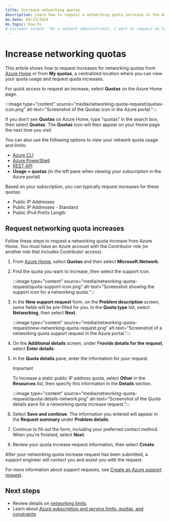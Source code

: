 ```yaml
---
title: Increase networking quotas
description: Learn how to request a networking quota increase in the Azure portal.
ms.date: 03/13/2024
ms.topic: how-to
# Customer intent: "As a network administrator, I want to request an increase in my networking quotas through the Azure portal, so that I can ensure sufficient resources for my networking needs as my infrastructure scales."
---
```


# Increase networking quotas

This article shows how to request increases for networking quotas from [Azure Home](https://portal.azure.com) or from **My quotas**, a centralized location where you can view your quota usage and request quota increases.

For quick access to request an increase, select **Quotas** on the Azure Home page.

:::image type="content" source="media/networking-quota-request/quotas-icon.png" alt-text="Screenshot of the Quotas icon in the Azure portal.":::

If you don't see **Quotas** on Azure Home, type "quotas" in the search box, then select **Quotas**. The **Quotas** icon will then appear on your Home page the next time you visit.

You can also use the following options to view your network quota usage and limits:

- [Azure CLI](/cli/azure/network#az-network-list-usages)
- [Azure PowerShell](/powershell/module/az.network/get-aznetworkusage)
- [REST API](/rest/api/virtualnetwork/virtualnetworks/listusage)
- **Usage + quotas** (in the left pane when viewing your subscription in the Azure portal) 

Based on your subscription, you can typically request increases for these quotas:

- Public IP Addresses
- Public IP Addresses - Standard
- Public IPv4 Prefix Length

## Request networking quota increases

Follow these steps to request a networking quota increase from Azure Home. You must have an Azure account with the Contributor role (or another role that includes Contributor access).

1. From [Azure Home](https://portal.azure.com), select **Quotas** and then select **Microsoft.Network**.

1. Find the quota you want to increase, then select the support icon.

   :::image type="content" source="media/networking-quota-request/quota-support-icon.png" alt-text="Screenshot showing the support icon for a networking quota.":::

1. In the **New support request** form, on the **Problem description** screen, some fields will be pre-filled for you. In the **Quota type** list, select **Networking**, then select **Next**.

   :::image type="content" source="media/networking-quota-request/new-networking-quota-request.png" alt-text="Screenshot of a networking quota support request in the Azure portal.":::

1. On the **Additional details** screen, under P**rovide details for the request**, select **Enter details**.

1. In the **Quota details** pane, enter the information for your request.

   > [!IMPORTANT]
   > To increase a static public IP address quota, select **Other** in the **Resources** list, then specify this information in the **Details** section.

   :::image type="content" source="media/networking-quota-request/quota-details-network.png" alt-text="Screenshot of the Quota details pane for a networking quota increase request.":::

1. Select **Save and continue**. The information you entered will appear in the **Request summary** under **Problem details**.

1. Continue to fill out the form, including your preferred contact method. When you're finished, select **Next**.
1. Review your quota increase request information, then select **Create**.

After your networking quota increase request has been submitted, a support engineer will contact you and assist you with the request.

For more information about support requests, see [Create an Azure support request](../azure-portal/supportability/how-to-create-azure-support-request.md).

## Next steps

- Review details on [networking limits](/azure/azure-resource-manager/management/azure-subscription-service-limits#networking-limits).
- Learn about [Azure subscription and service limits, quotas, and constraints](/azure/azure-resource-manager/management/azure-subscription-service-limits).